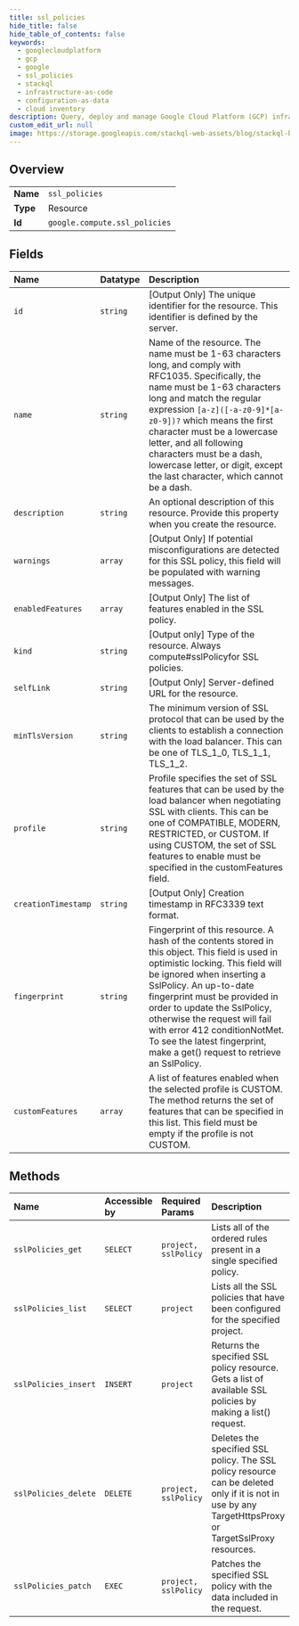 ```yaml
---
title: ssl_policies
hide_title: false
hide_table_of_contents: false
keywords:
  - googlecloudplatform
  - gcp
  - google
  - ssl_policies
  - stackql
  - infrastructure-as-code
  - configuration-as-data
  - cloud inventory
description: Query, deploy and manage Google Cloud Platform (GCP) infrastructure and resources using SQL
custom_edit_url: null
image: https://storage.googleapis.com/stackql-web-assets/blog/stackql-blog-post-featured-image.png
---
```

  
    

## Overview
<table><tbody>
<tr><td><b>Name</b></td><td><code>ssl_policies</code></td></tr>
<tr><td><b>Type</b></td><td>Resource</td></tr>
<tr><td><b>Id</b></td><td><code>google.compute.ssl_policies</code></td></tr>
</tbody></table>

## Fields
| Name | Datatype | Description |
|:-----|:---------|:------------|
| `id` | `string` | [Output Only] The unique identifier for the resource. This identifier is defined by the server. |
| `name` | `string` | Name of the resource. The name must be 1-63 characters long, and comply with RFC1035. Specifically, the name must be 1-63 characters long and match the regular expression `[a-z]([-a-z0-9]*[a-z0-9])?` which means the first character must be a lowercase letter, and all following characters must be a dash, lowercase letter, or digit, except the last character, which cannot be a dash. |
| `description` | `string` | An optional description of this resource. Provide this property when you create the resource. |
| `warnings` | `array` | [Output Only] If potential misconfigurations are detected for this SSL policy, this field will be populated with warning messages. |
| `enabledFeatures` | `array` | [Output Only] The list of features enabled in the SSL policy. |
| `kind` | `string` | [Output only] Type of the resource. Always compute#sslPolicyfor SSL policies. |
| `selfLink` | `string` | [Output Only] Server-defined URL for the resource. |
| `minTlsVersion` | `string` | The minimum version of SSL protocol that can be used by the clients to establish a connection with the load balancer. This can be one of TLS_1_0, TLS_1_1, TLS_1_2. |
| `profile` | `string` | Profile specifies the set of SSL features that can be used by the load balancer when negotiating SSL with clients. This can be one of COMPATIBLE, MODERN, RESTRICTED, or CUSTOM. If using CUSTOM, the set of SSL features to enable must be specified in the customFeatures field. |
| `creationTimestamp` | `string` | [Output Only] Creation timestamp in RFC3339 text format. |
| `fingerprint` | `string` | Fingerprint of this resource. A hash of the contents stored in this object. This field is used in optimistic locking. This field will be ignored when inserting a SslPolicy. An up-to-date fingerprint must be provided in order to update the SslPolicy, otherwise the request will fail with error 412 conditionNotMet. To see the latest fingerprint, make a get() request to retrieve an SslPolicy. |
| `customFeatures` | `array` | A list of features enabled when the selected profile is CUSTOM. The method returns the set of features that can be specified in this list. This field must be empty if the profile is not CUSTOM. |
## Methods
| Name | Accessible by | Required Params | Description |
|:-----|:--------------|:----------------|:------------|
| `sslPolicies_get` | `SELECT` | `project, sslPolicy` | Lists all of the ordered rules present in a single specified policy. |
| `sslPolicies_list` | `SELECT` | `project` | Lists all the SSL policies that have been configured for the specified project. |
| `sslPolicies_insert` | `INSERT` | `project` | Returns the specified SSL policy resource. Gets a list of available SSL policies by making a list() request. |
| `sslPolicies_delete` | `DELETE` | `project, sslPolicy` | Deletes the specified SSL policy. The SSL policy resource can be deleted only if it is not in use by any TargetHttpsProxy or TargetSslProxy resources. |
| `sslPolicies_patch` | `EXEC` | `project, sslPolicy` | Patches the specified SSL policy with the data included in the request. |
